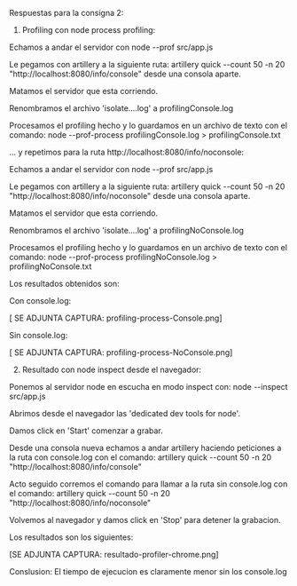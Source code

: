 Respuestas para la consigna 2:

1. Profiling con node process profiling:

Echamos a andar el servidor con node --prof src/app.js

Le pegamos con artillery a la siguiente ruta: artillery quick --count 50 -n 20 "http://localhost:8080/info/console" desde una consola aparte.

Matamos el servidor que esta corriendo.

Renombramos el archivo 'isolate....log' a profilingConsole.log

Procesamos el profiling hecho y lo guardamos en un archivo de texto con el comando: node --prof-process profilingConsole.log > profilingConsole.txt

... y repetimos para la ruta http://localhost:8080/info/noconsole:

Echamos a andar el servidor con node --prof src/app.js

Le pegamos con artillery a la siguiente ruta: artillery quick --count 50 -n 20 "http://localhost:8080/info/noconsole" desde una consola aparte.

Matamos el servidor que esta corriendo.

Renombramos el archivo 'isolate....log' a profilingNoConsole.log

Procesamos el profiling hecho y lo guardamos en un archivo de texto con el comando: node --prof-process profilingNoConsole.log > profilingNoConsole.txt

Los resultados obtenidos son:

Con console.log:

[ SE ADJUNTA CAPTURA: profiling-process-Console.png]

Sin console.log:

[ SE ADJUNTA CAPTURA: profiling-process-NoConsole.png]

2. Resultado con node inspect desde el navegador:

Ponemos al servidor node en escucha en modo inspect con: node --inspect src/app.js

Abrimos desde el navegador las 'dedicated dev tools for node'.

Damos click en 'Start' comenzar a grabar.

Desde una consola nueva echamos a andar artillery haciendo peticiones a la ruta con console.log con el comando: artillery quick --count 50 -n 20 "http://localhost:8080/info/console"

Acto seguido corremos el comando para llamar a la ruta sin console.log con el comando: artillery quick --count 50 -n 20 "http://localhost:8080/info/noconsole"

Volvemos al navegador y damos click en 'Stop' para detener la grabacion.

Los resultados son los siguientes:

[SE ADJUNTA CAPTURA: resultado-profiler-chrome.png]

Conslusion: El tiempo de ejecucion es claramente menor sin los console.log


